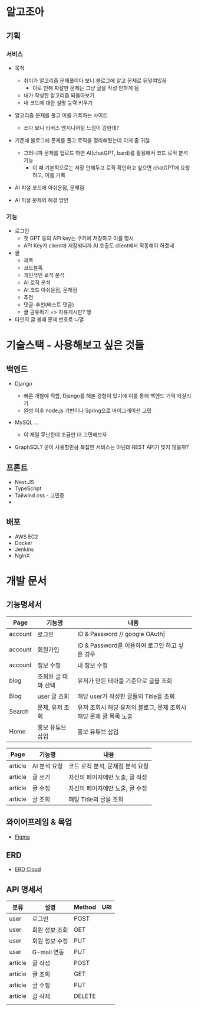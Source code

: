 # 알고조아

## 기획

### 서비스

- 목적
  - 취미가 알고리즘 문제풀이다 보니 블로그에 알고 문제로 뒤덮여있음
    - 이로 인해 짜잘한 문제는 그냥 글을 작성 안하게 됨
  - 내가 작성한 알고리즘 되돌아보기
  - 내 코드에 대한 설명 능력 키우기

- 알고리즘 문제를 풀고 이를 기록하는 사이트
  - 쓰다 보니 리버스 엔지니어링 느낌이 강한데?
- 기존에 블로그에 문제를 풀고 로직을 정리해뒀는데 이게 좀 귀찮
  - 그러니까 문제를 업로드 하면 AI(chatGPT, bard)를 활용해서 코드 로직 분석 기능
    - 이 때 기본적으로는 저장 안해두고 로직 확인하고 싶으면 chatGPT에 요청하고, 이를 기록
- AI 피셜 코드에 아쉬운점, 문제점
- AI 피셜 문제의 해결 방안

### 기능

- 로그인
  - 챗 GPT 등의 API key는 쿠키에 저장하고 이를 명시
  - API Key가 client에 저장되니까 AI 호출도 client에서 작동해야 하겠네
- 글
  - 제목 
  - 코드블록
  - 개인적인 로직 분석
  - AI 로직 분석
  - AI 코드 아쉬운점, 문제점
  - 추천
  - 댓글-추천(베스트 댓글)
  - 글 공유하기 => 자유게시판? 행
- 타인의 글 볼때 문제 번호로 나열

# 기술스택 - 사용해보고 싶은 것들

## 백엔드

- Django

  - 빠른 개발에 적합, Django를 해본 경험이 있기에 이를 통해 백엔드 기억 되살리기
  - 완성 이후 node.js 기반이나 Spring으로 마이그레이션 고민

- MySQL ...

  - 이 제일 무난한데 조금만 더 고민해보자

- GraphSQL? 굳이 사용할만큼 복잡한 서비스는 아닌데 REST API가 맞지 않을까?

  

## 프론트

- Next.JS
- TypeScript
- Tailwind css - 고민중
- 



## 배포

- AWS EC2
- Docker
- Jenkins
- NginX



# 개발 문서

## 기능명세서

| Page    | 기능명              | 내용                                                         |
| ------- | ------------------- | ------------------------------------------------------------ |
| account | 로그인              | ID & Password // google OAuth\|                              |
| account | 회원가입            | ID & Password를 이용하여 로그인 하고 싶은 경우               |
| account | 정보 수정           | 내 정보 수정                                                 |
| blog    | 조회된 글 테마 선택 | 유저가 만든 테마를 기준으로 글을 조회                        |
| Blog    | user 글 조회        | 해당 user가 작성한 글들의 Title을 조회                       |
| Search  | 문제, 유저 조회     | 유저 조회시 해당 유저의 블로그, 문제 조회시 해당 문제 글 목록 노출 |
| Home    | 홍보 유튜브 삽입    | 홍보 유튜브 삽입                                             |

| Page    | 기능명       | 내용                             |
| ------- | ------------ | -------------------------------- |
| article | AI 분석 요청 | 코드 로직 분석, 문제점 분석 요청 |
| article | 글 쓰기      | 자신의 페이지에만 노출, 글 작성  |
| article | 글 수정      | 자신의 페이지에만 노출, 글 수정  |
| article | 글 조회      | 해당 Title의 글을 조회           |



## 와이어프레임 & 목업

- [Figma](https://www.figma.com/design/SCaO0AgWLbEXdl3TkGZH27/algoJoa?t=BFD7a67bkYp2tPxF-0)

## ERD

- [ERD Cloud](https://www.erdcloud.com/d/G4gLTiYfh2gfpW48s)

## API 명세서

| 분류    | 설명           | Method | URI  |
| ------- | -------------- | ------ | ---- |
| user    | 로그인         | POST   |      |
| user    | 회원 정보 조회 | GET    |      |
| user    | 회원 정보 수정 | PUT    |      |
| user    | G-mail 연동    | PUT    |      |
| article | 글 작성        | POST   |      |
| article | 글 조회        | GET    |      |
| article | 글 수정        | PUT    |      |
| article | 글 삭제        | DELETE |      |
|         |                |        |      |



